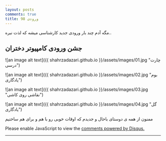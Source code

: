 ```yaml
---
layout: posts
comments: true
title: ورودی 98
---
```


مگه آدم چند بار ورودی جدید کارشناسی میشه که لذت نبره.. 
  
## جشن ورودی کامپیوتر دختران


![an image alt text]({{ shahrzadazari.github.io }}/assets/images/01.jpg "چارت درسی")


![an image alt text]({{ shahrzadazari.github.io }}/assets/images/02.jpg "بوم یادگاری")


![an image alt text]({{ shahrzadazari.github.io }}/assets/images/03.jpg "نقاشی روی کاشی")


![an image alt text]({{ shahrzadazari.github.io }}/assets/images/04.jpg "گل یادگاری")



ممنون از همه ی دوستای باحال و جدیدم که اوقات خوبی رو با هم و برای هم ساختیم



<div id="disqus_thread"></div>
<script>

/**
*  RECOMMENDED CONFIGURATION VARIABLES: EDIT AND UNCOMMENT THE SECTION BELOW TO INSERT DYNAMIC VALUES FROM YOUR PLATFORM OR CMS.
*  LEARN WHY DEFINING THESE VARIABLES IS IMPORTANT: https://disqus.com/admin/universalcode/#configuration-variables*/
/*
var disqus_config = function () {
    this.page.url = https://shahrzadazari.github.io/post-jashn;  // Replace PAGE_URL with your page's canonical URL variable
    this.page.identifier = jashn; // Replace PAGE_IDENTIFIER with your page's unique identifier variable
};
*/
(function() { // DON'T EDIT BELOW THIS LINE
var d = document, s = d.createElement('script');
s.src = 'https://shahrzadazari-github-io.disqus.com/embed.js';
s.setAttribute('data-timestamp', +new Date());
(d.head || d.body).appendChild(s);
})();
</script>
<noscript>Please enable JavaScript to view the <a href="https://disqus.com/?ref_noscript">comments powered by Disqus.</a></noscript>
                            
<script id="dsq-count-scr" src="//shahrzadazari-github-io.disqus.com/count.js" async></script>

---

